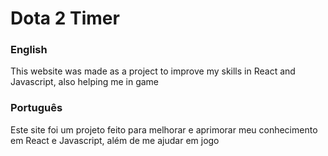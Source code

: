 <h1>Dota 2 Timer</h1>
<h3>English</h3>
<p>This website was made as a project to improve my skills in React and Javascript, also helping me in game</p>
<h3>Português</h3>
<p>Este site foi um projeto feito para melhorar e aprimorar meu conhecimento em React e Javascript, além de me ajudar em jogo</p>
